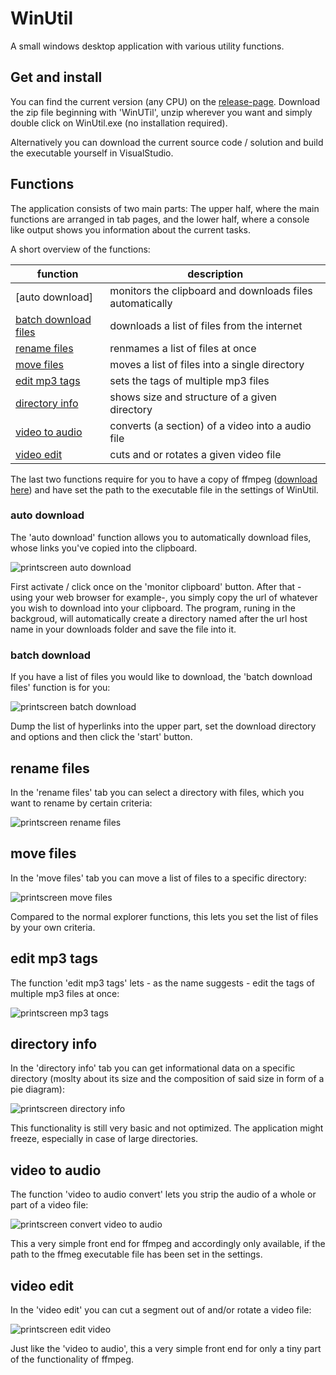 # WinUtil
 A small windows desktop application with various utility functions.

 ## Get and install

 You can find the current version (any CPU) on the [release-page](https://github.com/nfbyfm/WinUtil/releases). 
 Download the zip file beginning with 'WinUTil', unzip wherever you want and simply double click on WinUtil.exe (no installation required).

 Alternatively you can download the current source code / solution and build the executable yourself in VisualStudio.

 ## Functions

The application consists of two main parts: The upper half, where the main functions are arranged in tab pages, and the lower half, where a console like output shows you information about the current tasks.

A short overview of the functions:

| function    | description |
| -------- | ------- |
| [auto download] | monitors the clipboard and downloads files automatically |
| [batch download files](#batch-download)  | downloads a list of files from the internet  |
| [rename files](#rename-files) | renmames a list of files at once     |
| [move files](#move-files)    | moves a list of files into a single directory |
| [edit mp3 tags](#edit-mp3-tags) | sets the tags of multiple mp3 files |
| [directory info](#directory-info) | shows size and structure of a given directory |
| [video to audio](#video-to-audio) | converts (a section) of a video into a audio file |
| [video edit](#video-edit) | cuts and or rotates a given video file |

The last two functions require for you to have a copy of ffmpeg ([download here](https://ffmpeg.org/download.html)) and have set the path to the executable file in the settings of WinUtil.

 ### auto download

 The 'auto download' function allows you to automatically download files, whose links you've copied into the clipboard.
 
 ![printscreen auto download](doc/AutoDownload.jpg)

 First activate / click once on the 'monitor clipboard' button. After that - using your web browser for example-, you simply copy the url of whatever you wish to download into your clipboard. 
 The program, runing in the backgroud, will automatically  create a directory named after the url host name in your downloads folder and save the file into it.

 ### batch download

 If you have a list of files you would like to download, the 'batch download files' function is for you:

 ![printscreen batch download](doc/Batchdownload.jpg)

 Dump the list of hyperlinks into the upper part, set the download directory and options and then click the 'start' button.

 ## rename files

 In the 'rename files' tab you can select a directory with files, which you want to rename by certain criteria:

  ![printscreen rename files](doc/RenameFiles.jpg)

  ## move files

  In the 'move files' tab you can move a list of files to a specific directory:

  ![printscreen move files](doc/MoveFiles.jpg)

  Compared to the normal explorer functions, this lets you set the list of files by your own criteria.

  ## edit mp3 tags

  The function 'edit mp3 tags' lets - as the name suggests - edit the tags of multiple mp3 files at once:

  ![printscreen mp3 tags](doc/EditMP3Tags.jpg)
  
  ## directory info

  In the 'directory info' tab you can get informational data on a specific directory (moslty about its size and the composition of said size in form of a pie diagram):

  ![printscreen directory info](doc/DirectoryInfo.jpg)
  
  This functionality is still very basic and not optimized. The application might freeze, especially in case of large directories.

  ## video to audio

  The function 'video to audio convert' lets you strip the audio of a whole or part of a video file:

  ![printscreen convert video to audio](doc/VideoAudioConvert.jpg)
  
  This a very simple front end for ffmpeg and accordingly only available, if the path to the ffmeg executable file has been set in the settings.

  ## video edit

  In the 'video edit' you can cut a segment out of and/or rotate a video file:

  ![printscreen edit video](doc/EditVideo.jpg)
  
  Just like the 'video to audio', this a very simple front end for only a tiny part of the functionality of ffmpeg.

